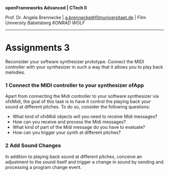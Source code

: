 <!-- ---  
title: openFrameworks Advanced
author: Angela Brennecke
affiliation: Film University Babelsberg KONRAD WOLF
date: Winter term 2019/20
---   -->
**openFrameworks Advanced | CTech II**

Prof. Dr. Angela Brennecke | a.brennecke@filmuniversitaet.de | Film University Babelsberg *KONRAD WOLF*

---

# Assignments 3

Reconsider your software synthesizer prototype. Connect the MIDI controller with your synthesizer in such a way that it allows you to play back melodies. 

### 1 Connect the MIDI controller to your synthesizer ofApp 

Apart from connecting the Midi controller to your software synthesizer via ofxMidi, the goal of this task is to have it control the playing back your sound at different pitches. To do so, consider the following questions:

- What kind of ofxMidi objects will you need to receive Midi messages?
- How can you receive and process the Midi messages?
- What kind of part of the Midi message do you have to evaluate?
- How can you trigger your synth at different pitches?

### 2 Add Sound Changes

In addition to playing back sound at different pitches, conceive an adjustment to the sound itself and trigger a change in sound by sending and processing a program change event. 

